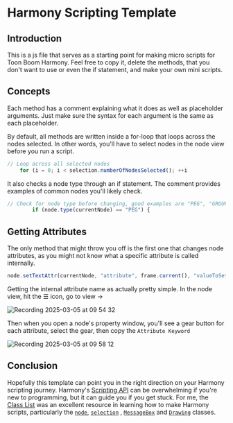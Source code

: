 # Harmony Scripting Template



## Introduction

This is a js file that serves as a starting point for making micro scripts for Toon Boom Harmony. Feel free to copy it, delete the methods, that you don't want to use or even the if statement, and make your own mini scripts.

## Concepts

Each method has a comment explaining what it does as well as placeholder arguments. Just make sure the syntax for each argument is the same as each placeholder.

By default, all methods are written inside a for-loop that loops across the nodes selected. In other words, you'll have to select nodes in the node view before you run a script. 

```js
// Loop across all selected nodes
    for (i = 0; i < selection.numberOfNodesSelected(); ++i
```

It also checks a node type through an if statement. The comment provides examples of common nodes you'll likely check. 

```js
// Check for node type before changing, good examples are "PEG", "GROUP", and "READ" for drawings(elements)
        if (node.type(currentNode) == "PEG") {
```



## Getting Attributes

The only method that might throw you off is the first one that changes node attributes, as you might not know what a specific attribute is called internally.

```js
node.setTextAttr(currentNode, "attribute", frame.current(), "valueToSetTo");
```

Getting the internal attribute name as actually pretty simple. In the node view, hit the ☰ icon, go to view -> 

![Recording 2025-03-05 at 09 54 32](https://github.com/user-attachments/assets/37fd86ca-7de2-4ec6-bd18-7e9ecfff5606)


Then when you open a node's property window, you'll see a gear button for each attribute, select the gear, then copy the `Attribute Keyword`

![Recording 2025-03-05 at 09 58 12](https://github.com/user-attachments/assets/f81344ed-e81c-4ce6-a833-0cc864061ac3)



## Conclusion

Hopefully this template can point you in the right direction on your Harmony scripting journey. Harmony's [Scripting API](https://docs.toonboom.com/help/harmony-24/scripting/script/index.html) can be overwhelming if you're new to programming, but it can guide you if you get stuck. For me, the [Class List](https://docs.toonboom.com/help/harmony-24/scripting/script/annotated.html) was an excellent resource in learning how to make Harmony scripts, particularly the [`node`](https://docs.toonboom.com/help/harmony-24/scripting/script/classnode.html), [`selection`](https://docs.toonboom.com/help/harmony-24/scripting/script/classselection.html) , [`MessageBox`](https://docs.toonboom.com/help/harmony-24/scripting/script/classMessageBox.html) and [`Drawing`](https://docs.toonboom.com/help/harmony-24/scripting/script/classDrawing.html) classes.
